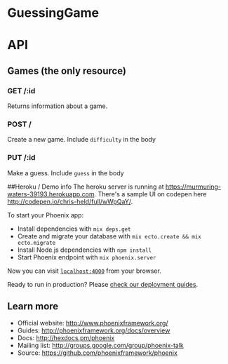 # GuessingGame

# API

## Games (the only resource)

### GET /:id 
Returns information about a game.

### POST /
Create a new game. Include `difficulty` in the body

### PUT /:id 
Make a guess. Include `guess` in the body

##Heroku / Demo info
The heroku server is running at https://murmuring-waters-39193.herokuapp.com. 
There's a sample UI on codepen here http://codepen.io/chris-held/full/wWpQaY/.


To start your Phoenix app:

  * Install dependencies with `mix deps.get`
  * Create and migrate your database with `mix ecto.create && mix ecto.migrate`
  * Install Node.js dependencies with `npm install`
  * Start Phoenix endpoint with `mix phoenix.server`

Now you can visit [`localhost:4000`](http://localhost:4000) from your browser.

Ready to run in production? Please [check our deployment guides](http://www.phoenixframework.org/docs/deployment).

## Learn more

  * Official website: http://www.phoenixframework.org/
  * Guides: http://phoenixframework.org/docs/overview
  * Docs: http://hexdocs.pm/phoenix
  * Mailing list: http://groups.google.com/group/phoenix-talk
  * Source: https://github.com/phoenixframework/phoenix
